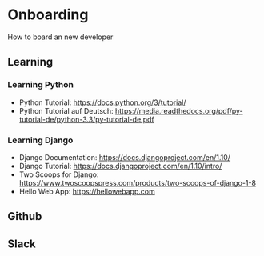 # Onboarding

How to board an new developer

## Learning

### Learning Python

* Python Tutorial: https://docs.python.org/3/tutorial/
* Python Tutorial auf Deutsch: https://media.readthedocs.org/pdf/py-tutorial-de/python-3.3/py-tutorial-de.pdf

### Learning Django

* Django Documentation: https://docs.djangoproject.com/en/1.10/
* Django Tutorial: https://docs.djangoproject.com/en/1.10/intro/
* Two Scoops for Django: https://www.twoscoopspress.com/products/two-scoops-of-django-1-8
* Hello Web App: https://hellowebapp.com

## Github

## Slack

